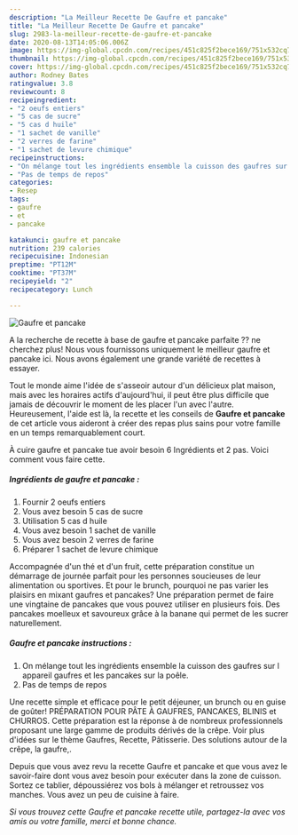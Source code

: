 ```yaml
---
description: "La Meilleur Recette De Gaufre et pancake"
title: "La Meilleur Recette De Gaufre et pancake"
slug: 2983-la-meilleur-recette-de-gaufre-et-pancake
date: 2020-08-13T14:05:06.006Z
image: https://img-global.cpcdn.com/recipes/451c825f2bece169/751x532cq70/gaufre-et-pancake-photo-principale-de-la-recette.jpg
thumbnail: https://img-global.cpcdn.com/recipes/451c825f2bece169/751x532cq70/gaufre-et-pancake-photo-principale-de-la-recette.jpg
cover: https://img-global.cpcdn.com/recipes/451c825f2bece169/751x532cq70/gaufre-et-pancake-photo-principale-de-la-recette.jpg
author: Rodney Bates
ratingvalue: 3.8
reviewcount: 8
recipeingredient:
- "2 oeufs entiers"
- "5 cas de sucre"
- "5 cas d huile"
- "1 sachet de vanille"
- "2 verres de farine"
- "1 sachet de levure chimique"
recipeinstructions:
- "On mélange tout les ingrédients ensemble la cuisson des gaufres sur l appareil gaufres et les pancakes sur la poêle."
- "Pas de temps de repos"
categories:
- Resep
tags:
- gaufre
- et
- pancake

katakunci: gaufre et pancake 
nutrition: 239 calories
recipecuisine: Indonesian
preptime: "PT12M"
cooktime: "PT37M"
recipeyield: "2"
recipecategory: Lunch

---
```



![Gaufre et pancake](https://img-global.cpcdn.com/recipes/451c825f2bece169/751x532cq70/gaufre-et-pancake-photo-principale-de-la-recette.jpg)

A la recherche de recette à base de gaufre et pancake parfaite ?? ne cherchez plus! Nous vous fournissons uniquement le meilleur gaufre et pancake ici. Nous avons également une grande variété de recettes à essayer.

Tout le monde aime l'idée de s'asseoir autour d'un délicieux plat maison, mais avec les horaires actifs d'aujourd'hui, il peut être plus difficile que jamais de découvrir le moment de les placer l'un avec l'autre. Heureusement, l'aide est là, la recette et les conseils de <strong> Gaufre et pancake </strong> de cet article vous aideront à créer des repas plus sains pour votre famille en un temps remarquablement court.

<!--inarticleads1-->

À cuire gaufre et pancake tue avoir besoin 6 Ingrédients et 2 pas. Voici comment vous faire cette.

##### Ingrédients de gaufre et pancake :

1. Fournir 2 oeufs entiers
1. Vous avez besoin 5 cas de sucre
1. Utilisation 5 cas d huile
1. Vous avez besoin 1 sachet de vanille
1. Vous avez besoin 2 verres de farine
1. Préparer 1 sachet de levure chimique


Accompagnée d&#39;un thé et d&#39;un fruit, cette préparation constitue un démarrage de journée parfait pour les personnes soucieuses de leur alimentation ou sportives. Et pour le brunch, pourquoi ne pas varier les plaisirs en mixant gaufres et pancakes? Une préparation permet de faire une vingtaine de pancakes que vous pouvez utiliser en plusieurs fois. Des pancakes moelleux et savoureux grâce à la banane qui permet de les sucrer naturellement. 

<!--inarticleads2-->

##### Gaufre et pancake instructions :

1. On mélange tout les ingrédients ensemble la cuisson des gaufres sur l appareil gaufres et les pancakes sur la poêle.
1. Pas de temps de repos


Une recette simple et efficace pour le petit déjeuner, un brunch ou en guise de goûter! PRÉPARATION POUR PÂTE À GAUFRES, PANCAKES, BLINIS et CHURROS. Cette préparation est la réponse à de nombreux professionnels proposant une large gamme de produits dérivés de la crêpe. Voir plus d&#39;idées sur le thème Gaufres, Recette, Pâtisserie. Des solutions autour de la crêpe, la gaufre,. 

<!--inarticleads1-->

<p>
Depuis que vous avez revu la recette Gaufre et pancake et que vous avez le savoir-faire dont vous avez besoin pour exécuter dans la zone de cuisson. Sortez ce tablier, dépoussiérez vos bols à mélanger et retroussez vos manches. Vous avez un peu de cuisine à faire.
</p>

<p>
<i>Si vous trouvez cette Gaufre et pancake recette utile, partagez-la avec vos amis ou votre famille, merci et bonne chance.</i>
</p>
